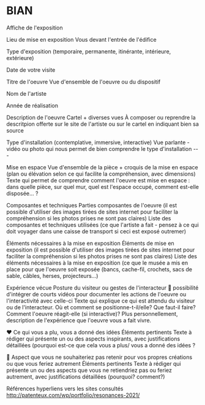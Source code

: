 # BIAN

Affiche de l'exposition	

Lieu de mise en exposition	Vous devant l'entrée de l'édifice	

Type d'exposition (temporaire, permanente, itinérante, intérieure, extérieure)		

Date de votre visite		

Titre de l'oeuvre	Vue d'ensemble de l'oeuvre ou du dispositif	

Nom de l'artiste		

Année de réalisation		

Description de l'oeuvre	Cartel + diverses vues	À composer ou reprendre la descritpion offerte sur le site de l'artiste ou sur le cartel en indiquant bien sa source

Type d'installation (contemplative, immersive, interactive)	Vue parlante - vidéo ou photo qui nous permet de bien comprendre le type d'installation	---

Mise en espace	Vue d'ensemble de la pièce + croquis de la mise en espace (plan ou élévation selon ce qui facilite la compréhension, avec dimensions)	Texte qui permet de comprendre comment l'oeuvre est mise en espace : dans quelle pièce, sur quel mur, quel est l'espace occupé, comment est-elle disposée... ?

Composantes et techniques	Parties composantes de l'oeuvre (il est possible d'utiliser des images tirées de sites internet pour faciliter la compréhension si les photos prises ne sont pas claires)	Liste des composantes et techniques utilisées (ce que l'artiste a fait - pensez à ce qui doit voyager dans une caisse de transport si ceci est exposé outremer)

Éléments nécessaires à la mise en exposition	Éléments de mise en exposition (il est possible d'utiliser des images tirées de sites internet pour faciliter la compréhension si les photos prises ne sont pas claires)	Liste des éléments nécessaires à la mise en exposition (ce que le musée a mis en place pour que l'oeuvre soit exposée (bancs, cache-fil, crochets, sacs de sable, câbles, herses, projecteurs...)

Expérience vécue	Posture du visiteur ou gestes de l'interacteur 🎥 possibilité d'intégrer de courts vidéos pour documenter les actions de l'oeuvre ou l'interactivité avec celle-ci	Texte qui explique ce qui est attendu du visiteur ou de l'interacteur. Où et comment se positionne-t-il/elle? Que faut-il faire? Comment l'oeuvre réagit-elle (si interactive)? Plus personnellement, description de l'expérience que l'oeuvre vous a fait vivre.

❤️ Ce qui vous a plu, vous a donné des idées	Éléments pertinents	Texte à rédiger qui présente un ou des aspects inspirants, avec justifications détaillées (pourquoi est-ce que cela vous a plus/ vous a donné des idées ?

🤔 Aspect que vous ne souhaiteriez pas retenir pour vos propres créations ou que vous feriez autrement	Éléments pertinents	Texte à rédiger qui présente un ou des aspects que vous ne retiendriez pas ou feriez autrement, avec justifications détaillées (pourquoi? comment?)

Références		hyperliens vers les sites consultés
http://patenteux.com/wp/portfolio/resonances-2021/
